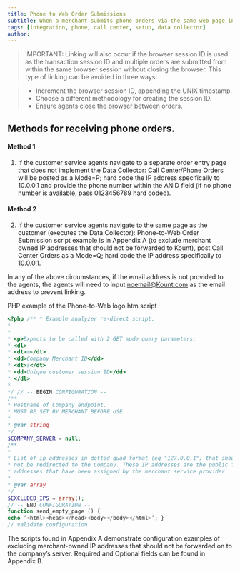 ```yaml
---
title: Phone to Web Order Submissions
subtitle: When a merchant submits phone orders via the same web page interface as a customer, the data regarding the merchant’s device is being sent to Kount, not the customer’s device data. This will cause order linking to occur and in time will elevate the score of all orders associated with the persona.
tags: [integration, phone, call center, setup, data collector]
author:
---
```


>IMPORTANT: 
Linking will also occur if the browser session ID is used as the transaction session ID and
multiple orders are submitted from within the same browser session without closing the browser. This
type of linking can be avoided in three ways:

>* Increment the browser session ID, appending the UNIX timestamp.
>* Choose a different methodology for creating the session ID.
>* Ensure agents close the browser between orders.

## Methods for receiving phone orders.

#### Method 1

1. If the customer service agents navigate to a separate order entry page that does not implement
the Data Collector: Call Center/Phone Orders will be posted as a Mode=P; hard code the IP
address specifically to 10.0.0.1 and provide the phone number within the ANID field (if no phone
number is available, pass 0123456789 hard coded).

#### Method 2

2. If the customer service agents navigate to the same page as the customer (executes the Data
Collector): Phone-to-Web Order Submission script example is in Appendix A (to exclude
merchant owned IP addresses that should not be forwarded to Kount), post Call Center Orders
as a Mode=Q; hard code the IP address specifically to 10.0.0.1.

In any of the above circumstances, if the email address is not provided to the agents, the agents will
need to input noemail@Kount.com as the email address to prevent linking.

PHP example of the Phone-to-Web logo.htm script
```php
<?php /** * Example analyzer re-direct script. 
*
*
* <p>Expects to be called with 2 GET mode query parameters: 
* <dl> 
* <dt>m</dt> 
* <dd>Company Merchant ID</dd> 
* <dt>s</dt> 
* <dd>Unique customer session ID</dd> 
* </dl> 
* 
*/ // -- BEGIN CONFIGURATION -- 
/** 
* Hostname of Company endpoint. 
* MUST BE SET BY MERCHANT BEFORE USE 
* 
* @var string 
*/ 
$COMPANY_SERVER = null; 
/** 
* 
* List of ip addresses in dotted quad format (eg "127.0.0.1") that should 
* not be redirected to the Company. These IP addresses are the public facing IP 
* addresses that have been assigned by the merchant service provider. 
* 
* @var array 
*/ 
$EXCLUDED_IPS = array();
// -- END CONFIGURATION -- 
function send_empty_page () { 
echo ’<html><head></head><body></body></html>’; } 
// validate configuration
```

The scripts found in Appendix A demonstrate configuration examples of excluding merchant-owned IP
addresses that should not be forwarded on to the company’s server.
Required and Optional fields can be found in Appendix B.
